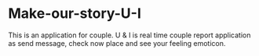 Make-our-story-U-I
==================

This is an application for couple. U &amp; I is real time couple report application as send message, check now place and see your feeling emoticon.
